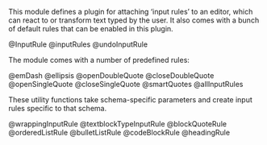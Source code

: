 This module defines a plugin for attaching ‘input rules’ to an editor,
which can react to or transform text typed by the user. It also comes
with a bunch of default rules that can be enabled in this plugin.

@InputRule
@inputRules
@undoInputRule

The module comes with a number of predefined rules:

@emDash
@ellipsis
@openDoubleQuote
@closeDoubleQuote
@openSingleQuote
@closeSingleQuote
@smartQuotes
@allInputRules

These utility functions take schema-specific parameters and create
input rules specific to that schema.

@wrappingInputRule
@textblockTypeInputRule
@blockQuoteRule
@orderedListRule
@bulletListRule
@codeBlockRule
@headingRule
